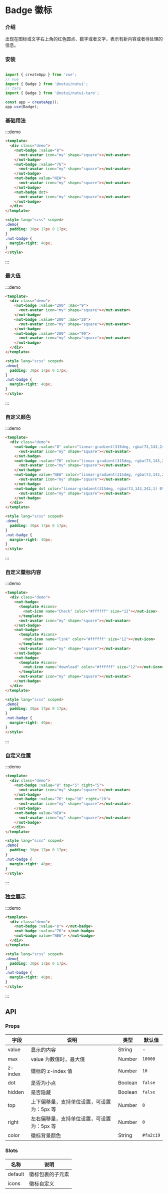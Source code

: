 # Badge 徽标

### 介绍

出现在图标或文字右上角的红色圆点、数字或者文字，表示有新内容或者待处理的信息。

### 安装

```javascript

import { createApp } from 'vue';
// vue
import { Badge } from '@nutui/nutui';
// taro
import { Badge } from '@nutui/nutui-taro';

const app = createApp();
app.use(Badge);

```


### 基础用法

:::demo
```html
<template>
  <div class="demo">
    <nut-badge :value="8">
      <nut-avatar icon="my" shape="square"></nut-avatar>
    </nut-badge>
    <nut-badge :value="76">
      <nut-avatar icon="my" shape="square"></nut-avatar>
    </nut-badge>
    <nut-badge value="NEW">
      <nut-avatar icon="my" shape="square"></nut-avatar>
    </nut-badge>
    <nut-badge dot>
      <nut-avatar icon="my" shape="square"></nut-avatar>
    </nut-badge>
  </div>
</template>

<style lang="scss" scoped>
.demo{
  padding: 30px 17px 0 17px;
}
.nut-badge {
  margin-right: 40px;
}
</style>

```
:::

### 最大值

:::demo
```html
<template>
  <div class="demo">
    <nut-badge :value="200" :max="9">
      <nut-avatar icon="my" shape="square"></nut-avatar>
    </nut-badge>
    <nut-badge :value="200" :max="20">
      <nut-avatar icon="my" shape="square"></nut-avatar>
    </nut-badge>
    <nut-badge :value="200" :max="99">
      <nut-avatar icon="my" shape="square"></nut-avatar>
    </nut-badge>
  </div>
</template>

<style lang="scss" scoped>
.demo{
  padding: 30px 17px 0 17px;
}
.nut-badge {
  margin-right: 40px;
}
</style>

```
:::

### 自定义颜色

:::demo
```html
<template>
  <div class="demo">
    <nut-badge :value="8" color="linear-gradient(315deg, rgba(73,143,242,1) 0%,rgba(73,101,242,1) 100%)">
      <nut-avatar icon="my" shape="square"></nut-avatar>
    </nut-badge>
    <nut-badge :value="76" color="linear-gradient(315deg, rgba(73,143,242,1) 0%,rgba(73,101,242,1) 100%)">
      <nut-avatar icon="my" shape="square"></nut-avatar>
    </nut-badge>
    <nut-badge value="NEW" color="linear-gradient(315deg, rgba(73,143,242,1) 0%,rgba(73,101,242,1) 100%)">
      <nut-avatar icon="my" shape="square"></nut-avatar>
    </nut-badge>
    <nut-badge dot color="linear-gradient(315deg, rgba(73,143,242,1) 0%,rgba(73,101,242,1) 100%)">
      <nut-avatar icon="my" shape="square"></nut-avatar>
    </nut-badge>
  </div>
</template>

<style lang="scss" scoped>
.demo{
  padding: 30px 17px 0 17px;
}
.nut-badge {
  margin-right: 40px;
}
</style>

```
:::

### 自定义徽标内容

:::demo
```html
<template>
  <div class="demo">
    <nut-badge>
      <template #icons>
        <nut-icon name="Check" color="#ffffff" size="12"></nut-icon>
      </template>
      <nut-avatar icon="my" shape="square"></nut-avatar>
    </nut-badge>
    <nut-badge>
      <template #icons>
        <nut-icon name="link" color="#ffffff" size="12"></nut-icon>
      </template>
      <nut-avatar icon="my" shape="square"></nut-avatar>
    </nut-badge>
    <nut-badge>
      <template #icons>
        <nut-icon name="download" color="#ffffff" size="12"></nut-icon>
      </template>
      <nut-avatar icon="my" shape="square"></nut-avatar>
    </nut-badge>
  </div>
</template>

<style lang="scss" scoped>
.demo{
  padding: 30px 17px 0 17px;
}
.nut-badge {
  margin-right: 40px;
}
</style>

```
:::

### 自定义位置

:::demo
```html
<template>
  <div class="demo">
    <nut-badge :value="8" top="5" right="5">
      <nut-avatar icon="my" shape="square"></nut-avatar>
    </nut-badge>
    <nut-badge :value="76" top="10" right="10">
      <nut-avatar icon="my" shape="square"></nut-avatar>
    </nut-badge>
    <nut-badge value="NEW">
      <nut-avatar icon="my" shape="square"></nut-avatar>
    </nut-badge>
   </div>
</template>

<style lang="scss" scoped>
.demo{
  padding: 30px 17px 0 17px;
}
.nut-badge {
  margin-right: 40px;
}
</style>

```
:::

### 独立展示

:::demo
```html
<template>
  <div class="demo">
    <nut-badge :value="8"> </nut-badge>
    <nut-badge :value="76"> </nut-badge>
    <nut-badge value="NEW"> </nut-badge>
  </div>
</template>

<style lang="scss" scoped>
.demo{
  padding: 30px 17px 0 17px;
}
.nut-badge {
  margin-right: 40px;
}
</style>

```
:::

## API
### Props  

| 字段    | 说明                                       | 类型    | 默认值    |
|---------|--------------------------------------------|---------|-----------|
| value   | 显示的内容                                 | String  | -         |
| max     | value 为数值时，最大值                     | Number  | `10000`   |
| z-index | 徽标的 z-index 值                          | Number  | `10`      |
| dot     | 是否为小点                                 | Boolean | `false`   |
| hidden  | 是否隐藏                                   | Boolean | `false`   |
| top     | 上下偏移量，支持单位设置，可设置为：5px 等 | Number  | `0`       |
| right   | 左右偏移量，支持单位设置，可设置为：5px 等 | Number  | `0`       |
| color   | 徽标背景颜色                               | String  | `#fa2c19` |

### Slots

| 名称    | 说明         |
|---------|--------------|
| default | 	徽标包裹的子元素 |
| icons | 	徽标自定义 |
